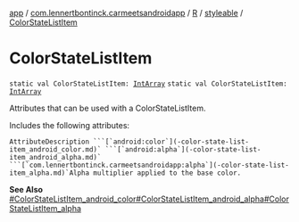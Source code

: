 [app](../../../index.md) / [com.lennertbontinck.carmeetsandroidapp](../../index.md) / [R](../index.md) / [styleable](index.md) / [ColorStateListItem](./-color-state-list-item.md)

# ColorStateListItem

`static val ColorStateListItem: `[`IntArray`](https://kotlinlang.org/api/latest/jvm/stdlib/kotlin/-int-array/index.html)
`static val ColorStateListItem: `[`IntArray`](https://kotlinlang.org/api/latest/jvm/stdlib/kotlin/-int-array/index.html)

Attributes that can be used with a ColorStateListItem.

Includes the following attributes:

    AttributeDescription ```[`android:color`](-color-state-list-item_android_color.md)` ```[`android:alpha`](-color-state-list-item_android_alpha.md)` ```[`com.lennertbontinck.carmeetsandroidapp:alpha`](-color-state-list-item_alpha.md)`Alpha multiplier applied to the base color.

**See Also**
[#ColorStateListItem_android_color](-color-state-list-item_android_color.md)[#ColorStateListItem_android_alpha](-color-state-list-item_android_alpha.md)[#ColorStateListItem_alpha](-color-state-list-item_alpha.md)

